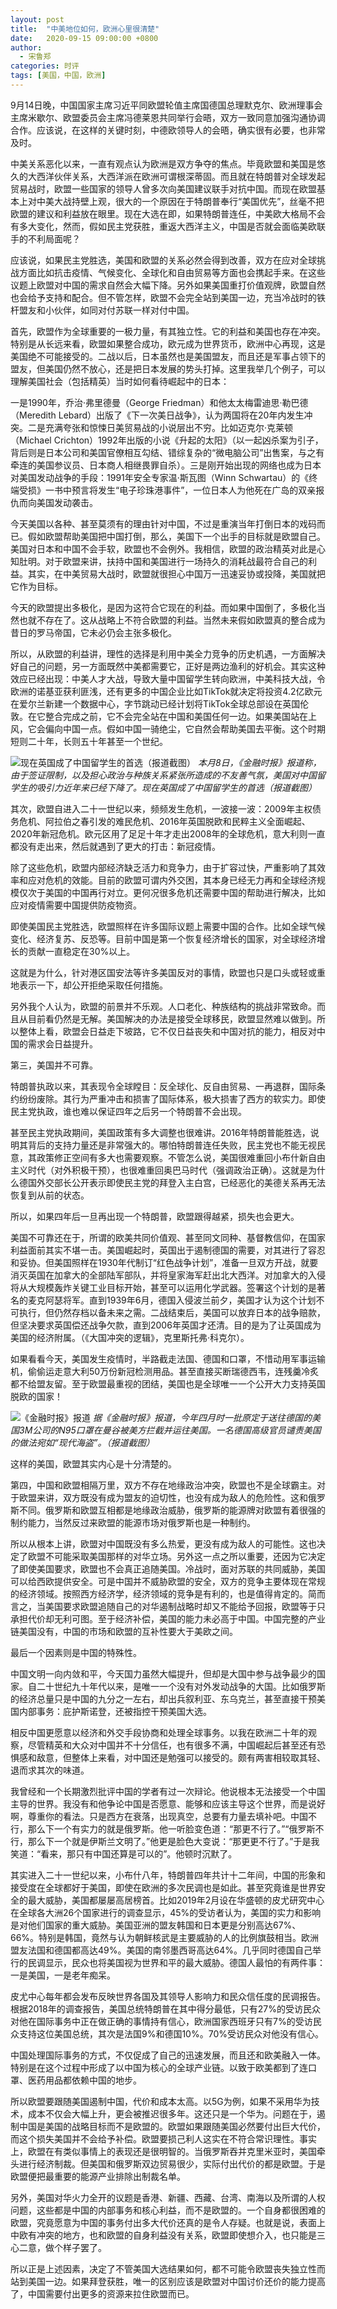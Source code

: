 ```yaml
---
layout: post
title:  "中美地位如何，欧洲心里很清楚"
date:   2020-09-15 09:00:00 +0800
author: 
  - 宋鲁郑
categories: 时评
tags: [美国，中国，欧洲]
---
```


9月14日晚，中国国家主席习近平同欧盟轮值主席国德国总理默克尔、欧洲理事会主席米歇尔、欧盟委员会主席冯德莱恩共同举行会晤，双方一致同意加强沟通协调合作。应该说，在这样的关键时刻，中德欧领导人的会晤，确实很有必要，也非常及时。

中美关系恶化以来，一直有观点认为欧洲是双方争夺的焦点。毕竟欧盟和美国是悠久的大西洋伙伴关系，大西洋派在欧洲可谓根深蒂固。而且就在特朗普对全球发起贸易战时，欧盟一些国家的领导人曾多次向美国建议联手对抗中国。而现在欧盟基本上对中美大战持壁上观，很大的一个原因在于特朗普奉行“美国优先”，丝毫不把欧盟的建议和利益放在眼里。现在大选在即，如果特朗普连任，中美欧大格局不会有多大变化，然而，假如民主党获胜，重返大西洋主义，中国是否就会面临美欧联手的不利局面呢？

应该说，如果民主党胜选，美国和欧盟的关系必然会得到改善，双方在应对全球挑战方面比如抗击疫情、气候变化、全球化和自由贸易等方面也会携起手来。在这些议题上欧盟对中国的需求自然会大幅下降。另外如果美国重打价值观牌，欧盟自然也会给予支持和配合。但不管怎样，欧盟不会完全站到美国一边，充当冷战时的铁杆盟友和小伙伴，如同对付苏联一样对付中国。

首先，欧盟作为全球重要的一极力量，有其独立性。它的利益和美国也存在冲突。特别是从长远来看，欧盟如果整合成功，欧元成为世界货币，欧洲中心再现，这是美国绝不可能接受的。二战以后，日本虽然也是美国盟友，而且还是军事占领下的盟友，但美国仍然不放心，还是把日本发展的势头打掉。这里我举几个例子，可以理解美国社会（包括精英）当时如何看待崛起中的日本：

一是1990年，乔治·弗里德曼（George Friedman）和他太太梅雷迪思·勒巴德（Meredith Lebard）出版了《下一次美日战争》，认为两国将在20年内发生冲突。二是充满夸张和惊悚日美贸易战的小说层出不穷。比如迈克尔·克莱顿（Michael Crichton）1992年出版的小说《升起的太阳》（以一起凶杀案为引子，背后则是日本公司和美国官僚相互勾结、错综复杂的“微电脑公司”出售案，与之有牵连的美国参议员、日本商人相继畏罪自杀）。三是刚开始出现的网络也成为日本对美国发动战争的手段：1991年安全专家温·斯瓦图（Winn Schwartau）的《终端受损》一书中预言将发生“电子珍珠港事件”，一位日本人为他死在广岛的双亲报仇而向美国发动袭击。

今天美国以各种、甚至莫须有的理由针对中国，不过是重演当年打倒日本的戏码而已。假如欧盟帮助美国把中国打倒，那么，美国下一个出手的目标就是欧盟自己。美国对日本和中国不会手软，欧盟也不会例外。我相信，欧盟的政治精英对此是心知肚明。对于欧盟来讲，扶持中国和美国进行一场持久的消耗战最符合自己的利益。其实，在中美贸易大战时，欧盟就很担心中国万一迅速妥协或投降，美国就把它作为目标。

今天的欧盟提出多极化，是因为这符合它现在的利益。而如果中国倒了，多极化当然也就不存在了。这从战略上不符合欧盟的利益。当然未来假如欧盟真的整合成为昔日的罗马帝国，它未必仍会主张多极化。

所以，从欧盟的利益讲，理性的选择是利用中美全力竞争的历史机遇，一方面解决好自己的问题，另一方面既然中美都需要它，正好是两边渔利的好机会。其实这种效应已经出现：中美人才大战，导致大量中国留学生转向欧洲，中美科技大战，令欧洲的诺基亚获利匪浅，还有更多的中国企业比如TikTok就决定将投资4.2亿欧元在爱尔兰新建一个数据中心，字节跳动已经计划将TikTok全球总部设在英国伦敦。在它整合完成之前，它不会完全站在中国和美国任何一边。如果美国站在上风，它会偏向中国一点。假如中国一骑绝尘，它自然会帮助美国去平衡。这个时期短则二十年，长则五十年甚至一个世纪。

![现在英国成了中国留学生的首选（报道截图）]({{site.url}}/assets/images/20200914091713835.png)
*本月8日，《金融时报》报道称，由于签证限制，以及担心政治与种族关系紧张所造成的不友善气氛，美国对中国留学生的吸引力近年来已经下降了。现在英国成了中国留学生的首选（报道截图）*

其次，欧盟自进入二十一世纪以来，频频发生危机，一波接一波：2009年主权债务危机、阿拉伯之春引发的难民危机、2016年英国脱欧和民粹主义全面崛起、2020年新冠危机。欧元区用了足足十年才走出2008年的全球危机，意大利则一直都没有走出来，然后就遇到了更大的打击：新冠疫情。

除了这些危机，欧盟内部经济缺乏活力和竞争力，由于扩容过快，严重影响了其效率和应对危机的效能。目前的欧盟可谓内外交困，其本身已经无力再和全球经济规模仅次于美国的中国再行对立。更何况很多危机还需要中国的帮助进行解决，比如应对疫情需要中国提供防疫物资。

即使美国民主党胜选，欧盟照样在许多国际议题上需要中国的合作。比如全球气候变化、经济复苏、反恐等。目前中国是第一个恢复经济增长的国家，对全球经济增长的贡献一直稳定在30%以上。

这就是为什么，针对港区国安法等许多美国反对的事情，欧盟也只是口头或轻或重地表示一下，却公开拒绝采取任何措施。

另外我个人认为，欧盟的前景并不乐观。人口老化、种族结构的挑战非常致命。而且从目前看仍然是无解。美国解决的办法是接受全球移民，欧盟显然难以做到。所以整体上看，欧盟会日益走下坡路，它不仅日益丧失和中国对抗的能力，相反对中国的需求会日益提升。

第三，美国并不可靠。

特朗普执政以来，其表现令全球瞠目：反全球化、反自由贸易、一再退群，国际条约纷纷废除。其行为严重冲击和损害了国际体系，极大损害了西方的软实力。即使民主党执政，谁也难以保证四年之后另一个特朗普不会出现。

甚至民主党执政期间，美国政策有多大调整也很难讲。2016年特朗普能胜选，说明其背后的支持力量还是非常强大的。哪怕特朗普连任失败，民主党也不能无视民意，其政策修正空间有多大也需要观察。不管怎么说，美国很难重回小布什新自由主义时代（对外积极干预），也很难重回奥巴马时代（强调政治正确）。这就是为什么德国外交部长公开表示即使民主党的拜登入主白宫，已经恶化的美德关系再无法恢复到从前的状态。

所以，如果四年后一旦再出现一个特朗普，欧盟跟得越紧，损失也会更大。

美国不可靠还在于，所谓的欧美共同价值观、甚至同文同种、基督教信仰，在国家利益面前其实不堪一击。美国崛起时，英国出于遏制德国的需要，对其进行了容忍和妥协。但美国照样在1930年代制订“红色战争计划”，准备一旦双方开战，就要消灭英国在加拿大的全部陆军部队，并将皇家海军赶出北大西洋。对加拿大的入侵将从大规模轰炸关键工业目标开始，甚至可以运用化学武器。签署这个计划的是著名的麦克阿瑟将军。直到1939年6月，德国入侵波兰前夕，美国才认为这个计划不可执行，但仍然存档以备未来之需。二战结束后，美国可以放弃日本的战争赔款，但坚决要求英国偿还战争欠款，直到2006年英国才还清。目的是为了让英国成为美国的经济附属。（《大国冲突的逻辑》，克里斯托弗·科克尔）。

如果看看今天，美国发生疫情时，半路截走法国、德国和口罩，不惜动用军事运输机，偷偷运走意大利50万份新冠检测用品。甚至直接买断瑞德西韦，连残羹冷炙都不给盟友留。至于欧盟最重视的团结，美国也是全球唯一一个公开大力支持英国脱欧的国家！

![《金融时报》报道]({{site.url}}/assets/images/20200914090150724.png)
*据《金融时报》报道，今年四月时一批原定于送往德国的美国3M公司的N95口罩在曼谷被美方拦截并运往美国。一名德国高级官员谴责美国的做法宛如“现代海盗”。（报道截图）*

这样的美国，欧盟其实内心是十分清楚的。

第四，中国和欧盟相隔万里，双方不存在地缘政治冲突，欧盟也不是全球霸主。对于欧盟来讲，双方既没有成为盟友的迫切性，也没有成为敌人的危险性。这和俄罗斯不同。俄罗斯和欧盟互相都是地缘政治威胁，俄罗斯的能源牌对欧盟有着很强的制约能力，当然反过来欧盟的能源市场对俄罗斯也是一种制约。

所以从根本上讲，欧盟对中国既没有多么热爱，更没有成为敌人的可能性。这也决定了欧盟不可能采取美国那样的对华立场。另外这一点之所以重要，还因为它决定了即使美国要求，欧盟也不会真正追随美国。冷战时，面对苏联的共同威胁，美国可以给西欧提供安全。可是中国并不威胁欧盟的安全，双方的竞争主要体现在常规的经济领域。按照西方经济学，经济领域的竞争是有利的，也是值得肯定的。简而言之，当美国要求欧盟追随自己的对华遏制战略时却又不能给予回报，欧盟等于只承担代价却无利可图。至于经济补偿，美国的能力未必高于中国。中国完整的产业链美国没有，中国的市场和欧盟的互补性要大于美欧之间。

最后一个因素则是中国的特殊性。

中国文明一向内敛和平，今天国力虽然大幅提升，但却是大国中参与战争最少的国家。自二十世纪九十年代以来，是唯一一个没有对外发动战争的大国。比如俄罗斯的经济总量只是中国的九分之一左右，却出兵叙利亚、东乌克兰，甚至直接干预美国内部事务：庇护斯诺登，还被指控干预美国大选。

相反中国更愿意以经济和外交手段协商和处理全球事务。以我在欧洲二十年的观察，尽管精英和大众对中国并不十分信任，也有很多不满，中国崛起后甚至还有恐惧感和敌意，但整体上来看，对中国还是勉强可以接受的。颇有两害相较取其轻、退而求其次的味道。

我曾经和一个长期激烈批评中国的学者有过一次辩论。他说根本无法接受一个中国主导的世界。我没有和他争论中国是否愿意、能够和应该主导这个世界，而是说好啊，尊重你的看法。只是西方在衰落，出现真空，总要有力量去填补吧。中国不行，那么下一个有实力的就是俄罗斯。他一听脸变色道：“那更不行了。”“俄罗斯不行，那么下一个就是伊斯兰文明了。”他更是脸色大变说：“那更更不行了。”于是我笑道：“看来，那只有中国还算是可以的”。他顿时沉默了。

其实进入二十一世纪以来，小布什八年，特朗普四年共计十二年间，中国的形象和接受度在全球都好于美国，即使在欧洲的多次民调也是如此。甚至究竟谁是世界安全的最大威胁，美国都屡屡高居榜首。比如2019年2月设在华盛顿的皮尤研究中心在全球各大洲26个国家进行的调查显示，45%的受访者认为，美国的实力和影响是对他们国家的重大威胁。美国亚洲的盟友韩国和日本更是分别高达67%、66%。特别是韩国，竟然与认为朝鲜核武是主要威胁的人的比例旗鼓相当。欧洲盟友法国和德国都高达49%。美国的南邻墨西哥高达64%。几乎同时德国自己举行的民调显示，民众也将美国视为世界和平的最大威胁。德国人最怕的有两件事：一是美国，一是老年痴呆。

皮尤中心每年都会发布反映世界各国及其领导人影响力和民众信任度的民调报告。根据2018年的调查报告，美国总统特朗普在其中得分最低，只有27%的受访民众对他在国际事务中正在做正确的事情持有信心，欧洲国家西班牙只有7%的受访民众支持这位美国总统，其次是法国9%和德国10%。70%受访民众对他没有信心。

中国处理国际事务的方式，不仅促成了自己的迅速发展，而且还和欧美融入一体。特别是在这个过程中形成了以中国为核心的全球产业链。以致于欧美都到了连口罩、医药用品都依赖中国的地步。

所以欧盟要跟随美国遏制中国，代价和成本太高。以5G为例，如果不采用华为技术，成本不仅会大幅上升，更会被推迟很多年。这还只是一个华为。问题在于，遏制中国是美国的战略目标而不是欧盟的。欧盟如果跟随美国必然要付出巨大代价，而这个损失美国并不会给予补偿。欧盟要损己利人这实在不符合常识理性。事实上，欧盟在有类似事情上的表现还是很明智的。当俄罗斯吞并克里米亚时，美国牵头进行经济制裁。但美国和俄罗斯双边贸易很少，实际付出代价的都是欧盟。于是欧盟便把最重要的能源产业排除出制裁名单。

另外，美国对华火力全开的议题是香港、新疆、西藏、台湾、南海以及所谓的人权问题，这些都是中国的内部事务和核心利益，而不是欧盟的。一个自身都很困难的欧盟，究竟愿意为中国的事务付出多大代价还真的是令人存疑。也就是说，表面上中欧有冲突的地方，也和欧盟的自身利益没有关系，欧盟即使想介入，也只能是三心二意，做个样子罢了。

所以正是上述因素，决定了不管美国大选结果如何，都不可能令欧盟丧失独立性而站到美国一边。如果拜登获胜，唯一的区别应该是欧盟对中国讨价还价的能力提高了，中国需要付出更多的资源来拉住欧盟而已。